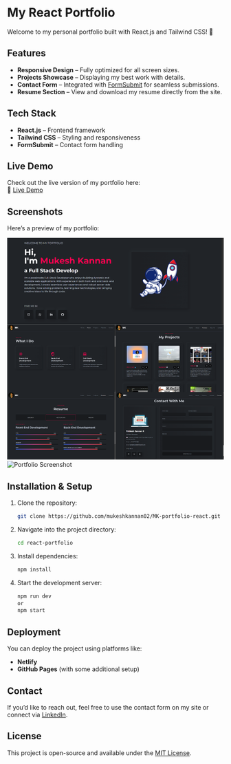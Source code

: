 # My React Portfolio

Welcome to my personal portfolio built with React.js and Tailwind CSS! 🚀

## Features

- **Responsive Design** – Fully optimized for all screen sizes.
- **Projects Showcase** – Displaying my best work with details.
- **Contact Form** – Integrated with [FormSubmit](https://formsubmit.co) for seamless submissions.
- **Resume Section** – View and download my resume directly from the site.

## Tech Stack

- **React.js** – Frontend framework
- **Tailwind CSS** – Styling and responsiveness
- **FormSubmit** – Contact form handling

## Live Demo

Check out the live version of my portfolio here:  
🔗 [Live Demo](https://mk-myportfolio.netlify.app)

## Screenshots

Here’s a preview of my portfolio:  

![Portfolio Screenshot](/src/assets/images/screenshot/collage.png)
![Portfolio Screenshot](/src/assets/images/screenshot/screenrec.gif)

## Installation & Setup

1. Clone the repository:
   ```sh
   git clone https://github.com/mukeshkannan02/MK-portfolio-react.git
   ```
2. Navigate into the project directory:
   ```sh
   cd react-portfolio
   ```
3. Install dependencies:
   ```sh
   npm install
   ```
4. Start the development server:
   ```sh
   npm run dev 
   or
   npm start
   ```

## Deployment

You can deploy the project using platforms like:
- **Netlify**
- **GitHub Pages** (with some additional setup)

## Contact

If you’d like to reach out, feel free to use the contact form on my site or connect via [LinkedIn](https://www.linkedin.com/in/mukesh-kannan-k).

## License

This project is open-source and available under the [MIT License](LICENSE).
